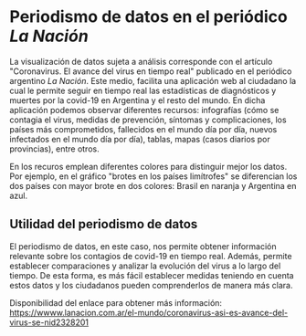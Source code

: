 # Periodismo de datos en el periódico   *La Nación*
La visualización de datos sujeta a análisis corresponde con  el artículo "Coronavirus. El avance del virus en tiempo real" publicado en el periódico argentino *La Nación*. Este medio, facilita una aplicación web al ciudadano la cual le permite seguir en tiempo real las estadísticas de diagnósticos y muertes por la covid-19 en Argentina y el resto del mundo. En dicha aplicación podemos observar diferentes recursos: infografías (cómo se contagia el virus, medidas de prevención, síntomas y complicaciones, los países más comprometidos, fallecidos en el mundo día por día, nuevos infectados en el mundo día por día), tablas, mapas (casos diarios por provincias), entre otros.

En los recuros emplean diferentes colores para distinguir mejor los datos. Por ejemplo, en el gráfico "brotes en los países limítrofes" se diferencian los dos países con mayor brote en dos colores: Brasil en naranja y Argentina en azul.

## Utilidad del periodismo de datos
El periodismo de datos, en este caso, nos permite obtener información relevante sobre los contagios de covid-19 en tiempo real. Además, permite establecer comparaciones y analizar la evolución del virus a lo largo del tiempo. De esta forma, es más fácil establecer medidas teniendo en cuenta estos datos y los ciudadanos pueden comprenderlos de manera más clara. 

Disponibilidad del enlace para obtener más información: https://wwww.lanacion.com.ar/el-mundo/coronavirus-asi-es-avance-del-virus-se-nid2328201
